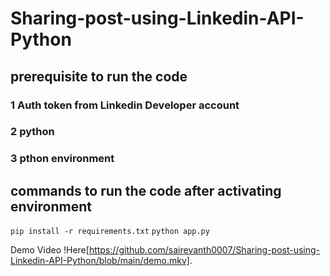 # Sharing-post-using-Linkedin-API-Python

## prerequisite to run the code
### 1 Auth token from Linkedin Developer account
### 2 python
### 3 pthon environment

## commands to run the code after activating environment
`
pip install -r requirements.txt
`
`
python app.py
`

Demo Video !Here[https://github.com/sairevanth0007/Sharing-post-using-Linkedin-API-Python/blob/main/demo.mkv].
